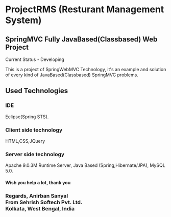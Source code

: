 # ProjectRMS (Resturant Management System)
<h2>SpringMVC Fully JavaBased(Classbased) Web Project</h2>
<p>Current Status - Developing</p>
<p>This is a project of SpringWebMVC Technology, it's an example and solution of every kind of JavaBased(Classbased) SpringMVC problems.</p>

<h2>Used Technologies</h2>
<h3>IDE</h3> 
<p>Eclipse(Spring STS).</p>
<h3> Client side technology</h3>  
<p> HTML,CSS,JQuery</p>
<h3> Server side technology</h3>  
<p>Apache 9.0.3M Runtime Server, Java Based (Spring,Hibernate/JPA), MySQL 5.0.</p>
<h4>Wish you help a lot, thank you<br></h4>
<h3>Regards, Anirban Sanyal<br> 
From Sehrish Softech Pvt. Ltd.<br>
Kolkata, West Bengal, India</h3>
